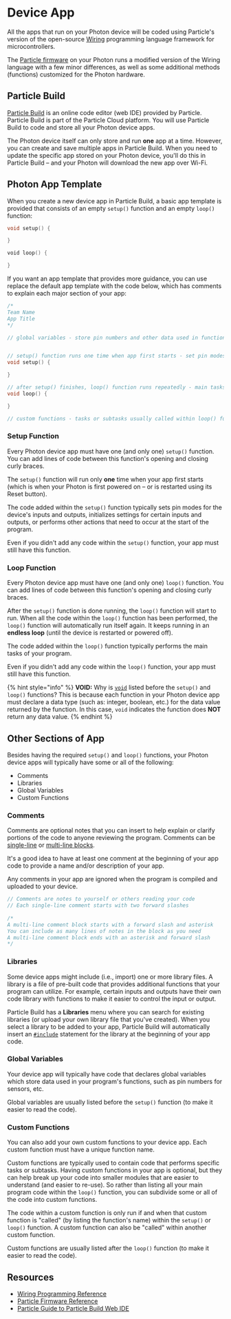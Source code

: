# Device App

All the apps that run on your Photon device will be coded using Particle's version of the open-source [Wiring](http://www.wiring.org.co/reference/) programming language framework for microcontrollers.

The [Particle firmware](https://docs.particle.io/reference/firmware/photon/) on your Photon runs a modified version of the Wiring language with a few minor differences, as well as some additional methods \(functions\) customized for the Photon hardware.

## Particle Build

[Particle Build](https://login.particle.io/build) is an online code editor \(web IDE\) provided by Particle.  Particle Build is part of the Particle Cloud platform. You will use Particle Build to code and store all your Photon device apps.

The Photon device itself can only store and run **one** app at a time. However, you can create and save multiple apps in Particle Build. When you need to update the specific app stored on your Photon device, you'll do this in Particle Build – and your Photon will download the new app over Wi-Fi.

## Photon App Template

When you create a new device app in Particle Build, a basic app template is provided that consists of an empty `setup()` function and an empty `loop()` function:

```cpp
void setup() {​

}

​void loop() {​

}
```

If you want an app template that provides more guidance, you can use replace the default app template with the code below, which has comments to explain each major section of your app:

```cpp
/*
Team Name
App Title
*/

// global variables - store pin numbers and other data used in functions


// setup() function runs one time when app first starts - set pin modes, etc.
void setup() {

}

// after setup() finishes, loop() function runs repeatedly - main tasks of app
void loop() {

}

// custom functions - tasks or subtasks usually called within loop() function

```

### Setup Function

Every Photon device app must have one \(and only one\) `setup()` function.  You can add lines of code between this function's opening and closing curly braces.

The `setup()` function will run only **one** time when your app first starts \(which is when your Photon is first powered on – or is restarted using its Reset button\).

The code added within the `setup()` function typically sets pin modes for the device's inputs and outputs, initializes settings for certain inputs and outputs, or performs other actions that need to occur at the start of the program.

Even if you didn't add any code within the `setup()` function, your app must still have this function.

### Loop Function

Every Photon device app must have one \(and only one\) `loop()` function.  You can add lines of code between this function's opening and closing curly braces.

After the `setup()` function is done running, the `loop()` function will start to run. When all the code within the `loop()` function has been performed, the `loop()` function will automatically run itself again. It keeps running in an **endless loop** \(until the device is restarted or powered off\).

The code added within the `loop()` function typically performs the main tasks of your program.

Even if you didn't add any code within the `loop()` function, your app must still have this function.

{% hint style="info" %}
**VOID:**  Why is [`void`](http://www.wiring.org.co/reference/void.html) listed before the `setup()` and `loop()` functions?  This is because each function in your Photon device app must declare a data type \(such as: integer, boolean, etc.\) for the data value returned by the function. In this case, `void` indicates the function does **NOT** return any data value.
{% endhint %}

## Other Sections of App

Besides having the required `setup()` and `loop()` functions, your Photon device apps will typically have some or all of the following:

* Comments
* Libraries
* Global Variables
* Custom Functions

### Comments

Comments are optional notes that you can insert to help explain or clarify portions of the code to anyone reviewing the program. Comments can be [single-line](http://www.wiring.org.co/reference/comment.html) or [multi-line blocks](http://www.wiring.org.co/reference/multilinecomment.html). 

It's a good idea to have at least one comment at the beginning of your app code to provide a name and/or description of your app.

Any comments in your app are ignored when the program is compiled and uploaded to your device.

```cpp
// Comments are notes to yourself or others reading your code
// Each single-line comment starts with two forward slashes
​
/*
A multi-line comment block starts with a forward slash and asterisk
You can include as many lines of notes in the block as you need
A multi-line comment block ends with an asterisk and forward slash
*/
```

### Libraries

Some device apps might include \(i.e., import\) one or more library files. A library is a file of pre-built code that provides additional functions that your program can utilize. For example, certain inputs and outputs have their own code library with functions to make it easier to control the input or output.

Particle Build has a **Libraries** menu where you can search for existing libraries \(or upload your own library file that you've created\). When you select a library to be added to your app, Particle Build will automatically insert an [`#include`](http://www.wiring.org.co/reference/include.html) statement for the library at the beginning of your app code.

### Global Variables

Your device app will typically have code that declares global variables which store data used in your program's functions, such as pin numbers for sensors, etc.

Global variables are usually listed before the `setup()` function \(to make it easier to read the code\).

### Custom Functions

You can also add your own custom functions to your device app. Each custom function must have a unique function name.

Custom functions are typically used to contain code that performs specific tasks or subtasks. Having custom functions in your app is optional, but they can help break up your code into smaller modules that are easier to understand \(and easier to re-use\). So rather than listing all your main program code within the `loop()` function, you can subdivide some or all of the code into custom functions.

The code within a custom function is only run if and when that custom function is "called" \(by listing the function's name\) within the `setup()` or `loop()` function. A custom function can also be "called" within another custom function.

Custom functions are usually listed after the `loop()` function \(to make it easier to read the code\).

## Resources

* [Wiring Programming Reference](http://www.wiring.org.co/reference/)
* [Particle Firmware Reference](https://docs.particle.io/reference/firmware/photon/)
* [Particle Guide to Particle Build Web IDE](https://docs.particle.io/guide/getting-started/build/photon/#web-ide)

